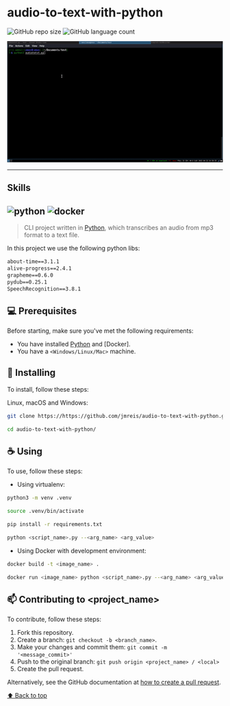 # audio-to-text-with-python

<!---These are examples. See https://shields.io for others or to customize this shield set. You might want to include dependencies, project status and license information here--->

![GitHub repo size](https://img.shields.io/github/repo-size/jmreis/audio-to-text-with-python?style=for-the-badge) ![GitHub language count ](https://img.shields.io/github/languages/count/jmreis/audio-to-text-with-python?style=for-the-badge) <!--![GitHub forks]( https://img.shields.io/github/forks/iuricode/README-template?style=for-the-badge) ![Bitbucket open issues](https://img.shields.io/bitbucket/issues/iuricode /README-template?style=for-the-badge) ![Bitbucket open pull requests](https://img.shields.io/bitbucket/pr-raw/iuricode/README-template?style=for-the-badge ) -->

![project.gif](img/project.gif)

---

## Skills
![python](https://img.shields.io/badge/Python-3776AB?style=for-the-badge&logo=python&logoColor=white) ![docker](https://camo.githubusercontent.com/63350538fde994bc287ccd4908809301e157980e6564bf78d2c5cec22c0a5914/68747470733a2f2f696d672e736869656c64732e696f2f62616467652f446f636b65722d3243413545303f7374796c653d666f722d7468652d6261646765266c6f676f3d646f636b6572266c6f676f436f6c6f723d7768697465)
---

> CLI project written in [Python](https://www.python.org), which transcribes an audio from mp3 format to a text file.

In this project we use the following python libs:

```
about-time==3.1.1
alive-progress==2.4.1
grapheme==0.6.0
pydub==0.25.1
SpeechRecognition==3.8.1
```
<!--
### Adjustments and improvements

The project is still in development and the next updates will focus on the following tasks:

- [ ] Task 1
- [ ] Task 2
- [ ] Task 3
- [ ] Task 4
- [ ] Task 5
-->
## 💻 Prerequisites

Before starting, make sure you've met the following requirements:
<!---These are example requirements only. Add, duplicate or remove as needed--->
* You have installed [Python](https://www.python.org) and [Docker].
* You have a `<Windows/Linux/Mac>` machine.


## 🚀 Installing

To install, follow these steps:

Linux, macOS and Windows:

```bash
git clone https://https://github.com/jmreis/audio-to-text-with-python.git
```

```bash
cd audio-to-text-with-python/
```

## ☕ Using

To use, follow these steps:

- Using virtualenv:

```bash
python3 -m venv .venv
```

```bash
source .venv/bin/activate
```

```bash
pip install -r requirements.txt
```

```bash
python <script_name>.py --<arg_name> <arg_value>
```

- Using Docker with development environment:

```bash
docker build -t <image_name> .
```

```bash
docker run <image_name> python <script_name>.py --<arg_name> <arg_value>
```

## 📫 Contributing to <project_name>
<!---If your README is long or if you have any specific process or steps you want contributors to follow, consider creating a separate CONTRIBUTING.md file--->
To contribute, follow these steps:

1. Fork this repository.
2. Create a branch: `git checkout -b <branch_name>`.
3. Make your changes and commit them: `git commit -m '<message_commit>'`
4. Push to the original branch: `git push origin <project_name> / <local>`
5. Create the pull request.

Alternatively, see the GitHub documentation at [how to create a pull request](https://help.github.com/en/github/collaborating-with-issues-and-pull-requests/creating-a-pull-request ).


[⬆ Back to top](#audio-to-text-with-python)<br>

